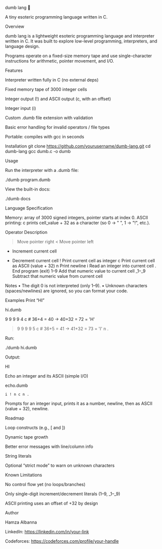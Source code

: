 dumb lang 🧠

A tiny esoteric programming language written in C.

Overview

dumb lang is a lightweight esoteric programming language and interpreter written in C.
It was built to explore low-level programming, interpreters, and language design.

Programs operate on a fixed-size memory tape and use single-character instructions for arithmetic, pointer movement, and I/O.

Features

Interpreter written fully in C (no external deps)

Fixed memory tape of 3000 integer cells

Integer output (!) and ASCII output (c, with an offset)

Integer input (i)

Custom .dumb file extension with validation

Basic error handling for invalid operators / file types

Portable: compiles with gcc in seconds

Installation
git clone https://github.com/yourusername/dumb-lang.git
cd dumb-lang
gcc dumb.c -o dumb

Usage

Run the interpreter with a .dumb file:

./dumb program.dumb


View the built-in docs:

./dumb docs

Language Specification

Memory: array of 3000 signed integers, pointer starts at index 0.
ASCII printing: c prints cell_value + 32 as a character (so 0 → " ", 1 → "!", etc.).

Operator	Description
>	Move pointer right
<	Move pointer left
+	Increment current cell
-	Decrement current cell
!	Print current cell as integer
c	Print current cell as ASCII (value + 32)
n	Print newline
i	Read an integer into current cell
.	End program (exit)
1–9	Add that numeric value to current cell
_1–_9	Subtract that numeric value from current cell

Notes
• The digit 0 is not interpreted (only 1–9).
• Unknown characters (spaces/newlines) are ignored, so you can format your code.

Examples
Print “HI”

hi.dumb

9 9 9 9 4       c      # 36+4 = 40 → 40+32 = 72 = 'H'
> 9 9 9 9 5     c      # 36+5 = 41 → 41+32 = 73 = 'I'
n
.


Run:

./dumb hi.dumb


Output:

HI

Echo an integer and its ASCII (simple I/O)

echo.dumb
```
i ! n c n .
```

Prompts for an integer input, prints it as a number, newline, then as ASCII (value + 32), newline.

Roadmap

Loop constructs (e.g., [ and ])

Dynamic tape growth

Better error messages with line/column info

String literals

Optional “strict mode” to warn on unknown characters

Known Limitations

No control flow yet (no loops/branches)

Only single-digit increment/decrement literals (1–9, _1–_9)

ASCII printing uses an offset of +32 by design

Author

Hamza Albanna

LinkedIn: https://linkedin.com/in/your-link

Codeforces: https://codeforces.com/profile/your-handle
